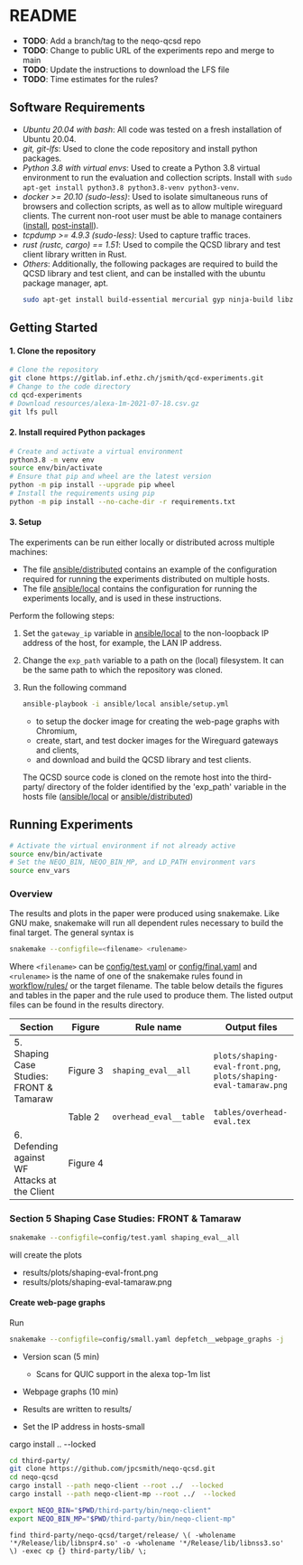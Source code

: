 # README

- **TODO**: Add a branch/tag to the neqo-qcsd repo
- **TODO**: Change to public URL of the experiments repo and merge to main
- **TODO**: Update the instructions to download the LFS file
- **TODO**: Time estimates for the rules?

## Software Requirements
- *Ubuntu 20.04 with bash*: All code was tested on a fresh installation of Ubuntu 20.04.
- *git, git-lfs*: Used to clone the code repository and install python packages.
- *Python 3.8 with virtual envs*: Used to create a Python 3.8 virtual environment to run the evaluation and collection scripts. Install with `sudo apt-get install python3.8 python3.8-venv python3-venv`.
- *docker >= 20.10 (sudo-less)*: Used to isolate simultaneous runs of browsers and collection scripts, as well as to allow multiple wireguard clients. The current non-root user must be able to manage containers ([install](https://docs.docker.com/engine/install/ubuntu/), [post-install](https://docs.docker.com/engine/install/linux-postinstall/)).
- *tcpdump >= 4.9.3 (sudo-less)*: Used to capture traffic traces.
- *rust (rustc, cargo) == 1.51*: Used to compile the QCSD library and test client library written in Rust.
- *Others*: Additionally, the following packages are required to build the QCSD library and test client, and can be installed with the ubuntu package manager, apt.
  ```bash
  sudo apt-get install build-essential mercurial gyp ninja-build libz-dev clang tshark texlive-xetex
  ```


## Getting Started

#### 1. Clone the repository

```bash
# Clone the repository
git clone https://gitlab.inf.ethz.ch/jsmith/qcd-experiments.git
# Change to the code directory
cd qcd-experiments
# Download resources/alexa-1m-2021-07-18.csv.gz
git lfs pull
```

#### 2. Install required Python packages

```bash
# Create and activate a virtual environment
python3.8 -m venv env
source env/bin/activate
# Ensure that pip and wheel are the latest version
python -m pip install --upgrade pip wheel
# Install the requirements using pip
python -m pip install --no-cache-dir -r requirements.txt
```

#### 3. Setup

The experiments can be run either locally or distributed across multiple machines:
- The file [ansible/distributed](ansible/distributed) contains an example of the configuration required for running the experiments distributed on multiple hosts.
- The file [ansible/local](ansible/local) contains the configuration for running the experiments locally, and is used in these instructions.

Perform the following steps:
1. Set the `gateway_ip` variable in [ansible/local](ansible/local) to the non-loopback IP address of the host, for example, the LAN IP address.
2. Change the `exp_path` variable to a path on the (local) filesystem. It can be the same path to which the repository was cloned.
3. Run the following command
   ```bash
   ansible-playbook -i ansible/local ansible/setup.yml
   ```
   - to setup the docker image for creating the web-page graphs with Chromium,
   - create, start, and test docker images for the Wireguard gateways and clients,
   - and download and build the QCSD library and test clients.

   The QCSD source code is cloned on the remote host into the third-party/ directory of the folder identified by the 'exp_path' variable in the hosts file ([ansible/local](ansible/local) or [ansible/distributed](ansible/distributed))

## Running Experiments

```bash
# Activate the virtual environment if not already active
source env/bin/activate
# Set the NEQO_BIN, NEQO_BIN_MP, and LD_PATH environment vars
source env_vars
```

### Overview

The results and plots in the paper were produced using snakemake. Like GNU make, snakemake will run all dependent rules necessary to build the final target. The general syntax is

```bash
snakemake --configfile=<filename> <rulename>
```

Where `<filename>` can be [config/test.yaml](config/test.yaml) or [config/final.yaml](config/final.yaml) and `<rulename>` is the name of one of the snakemake rules found in [workflow/rules/](workflow/rules/) or the target filename.
The table below details the figures and tables in the paper and the rule used to produce them. The listed output files can be found in the results directory.

| Section | Figure | Rule name | Output files |
|--- |--- |--- |---
| 5. Shaping Case Studies: FRONT & Tamaraw | Figure 3 | `shaping_eval__all` |  `plots/shaping-eval-front.png`, `plots/shaping-eval-tamaraw.png`
| | Table 2 | `overhead_eval__table` | `tables/overhead-eval.tex`
| 6. Defending against WF Attacks at the Client | Figure 4


### Section 5 Shaping Case Studies: FRONT & Tamaraw

```bash
snakemake --configfile=config/test.yaml shaping_eval__all
```

will create the plots
- results/plots/shaping-eval-front.png
- results/plots/shaping-eval-tamaraw.png


#### Create web-page graphs

Run
```bash
snakemake --configfile=config/small.yaml depfetch__webpage_graphs -j
```

- Version scan (5 min)
	- Scans for QUIC support in the alexa top-1m list
- Webpage graphs (10 min)
- Results are written to results/

- Set the IP address in hosts-small

cargo install .. --locked
```bash
cd third-party/
git clone https://github.com/jpcsmith/neqo-qcsd.git
cd neqo-qcsd
cargo install --path neqo-client --root ../  --locked
cargo install --path neqo-client-mp --root ../  --locked
```


```bash
export NEQO_BIN="$PWD/third-party/bin/neqo-client"
export NEQO_BIN_MP="$PWD/third-party/bin/neqo-client-mp"
```

`find third-party/neqo-qcsd/target/release/ \( -wholename '*/Release/lib/libnspr4.so' -o -wholename '*/Release/lib/libnss3.so' \) -exec cp {} third-party/lib/ \;`
